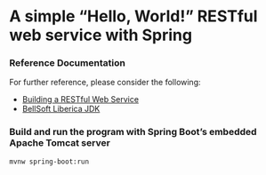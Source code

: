 # A simple “Hello, World!” RESTful web service with Spring

### Reference Documentation
For further reference, please consider the following:

* [Building a RESTful Web Service](https://spring.io/guides/gs/rest-service/)
* [BellSoft Liberica JDK](https://bell-sw.com/)

### Build and run the program with Spring Boot’s embedded Apache Tomcat server
```
mvnw spring-boot:run
```
